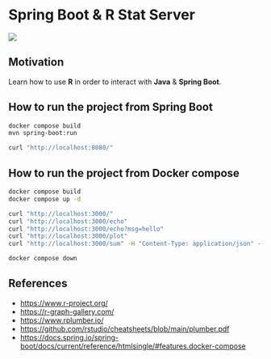 # Spring Boot & R Stat Server

[![](https://gitpod.io/button/open-in-gitpod.svg)](https://github.com/jabrena/spring-boot-and-r)

## Motivation

Learn how to use **R** in order to interact with **Java** & **Spring Boot**.

## How to run the project from Spring Boot

```bash
docker compose build
mvn spring-boot:run

curl "http://localhost:8080/"
```

## How to run the project from Docker compose

```bash
docker compose build
docker compose up -d

curl "http://localhost:3000/"
curl "http://localhost:3000/echo"
curl "http://localhost:3000/echo?msg=hello"
curl "http://localhost:3000/plot"
curl "http://localhost:3000/sum" -H "Content-Type: application/json" --data '{"a":4, "b":5}' 

docker compose down
```

## References

- https://www.r-project.org/
- https://r-graph-gallery.com/
- https://www.rplumber.io/
- https://github.com/rstudio/cheatsheets/blob/main/plumber.pdf
- https://docs.spring.io/spring-boot/docs/current/reference/htmlsingle/#features.docker-compose